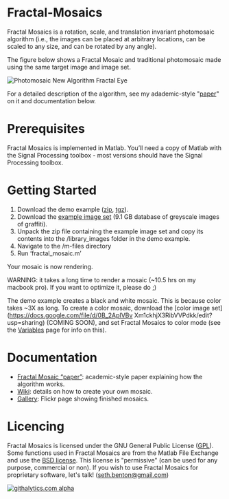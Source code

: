 Fractal-Mosaics
===============

Fractal Mosaics is a rotation, scale, and translation invariant photomosaic algorithm (i.e., the images can be placed at arbitrary locations, can be scaled to any size, and can be rotated by any angle).

The figure below shows a Fractal Mosaic and traditional photomosaic made using the same target image and image set.

![Photomosaic New Algorithm Fractal Eye](https://raw.github.com/s-ben/Fractal-Mosaics/gh-pages/images/fractal_trad_compare.png?login=s-ben&token=174f9368670265a272b500a411d902da)

For a detailed description of the algorithm, see my adademic-style "[paper](http://s-ben.github.io/Fractal-Mosaics/)" on it and documentation below.

# Prerequisites

Fractal Mosaics is implemented in Matlab.  You’ll need a copy of Matlab with the Signal Processing toolbox - most versions should have the Signal Processing toolbox.


# Getting Started

1.  Download the demo example ([zip](https://github.com/s-ben/Fractal-Mosaics/raw/gh-pages/code/fractal_mosaics.zip), [tgz](https://github.com/s-ben/Fractal-Mosaics/raw/gh-pages/code/fractal_mosaics.tgz)).  
2.	Download the [example image set](https://docs.google.com/file/d/0B_2ApIVBvXm1RlFjTmVwUXRIcms/edit?usp=sharing) (9.1 GB database of greyscale images of graffiti).
3.	Unpack the zip file containing the example image set and copy its contents into the /library_images folder in the demo example.
4.	Navigate to the /m-files directory 
5.	Run ‘fractal_mosaic.m’ 

Your mosaic is now rendering.

WARNING:  it takes a long time to render a mosaic (~10.5 hrs on my macbook pro).  If you want to optimize it, please do ;)

The demo example creates a black and white mosaic.  This is because color takes ~3X as long.  To create a color mosaic, download the [color image set](https://docs.google.com/file/d/0B_2ApIVBv Xm1ckhjX3RibVVPdkk/edit?usp=sharing) (COMING SOON), and set Fractal Mosaics to color mode (see the [Variables](https://github.com/s-ben/Fractal-Mosaics/wiki/Variables) page for info on this).

# Documentation

* [Fractal Mosaic “paper”](http://s-ben.github.io/Fractal-Mosaics/):  academic-style paper explaining how the algorithm works.
* [Wiki](https://github.com/s-ben/Fractal-Mosaics/wiki): details on how to create your own mosaic.
* [Gallery](http://www.flickr.com/photos/travelingseth/sets/72157623789223762/):  Flickr page showing finished mosaics.

# Licencing

Fractal Mosaics is licensed under the GNU General Public License ([GPL](http://www.gnu.org/licenses/gpl.txt)).  Some functions used in Fractal Mosaics are from the Matlab File Exchange and use the [BSD license](http://opensource.org/licenses/bsd-license.php).  This license is "permissive" (can be used for any purpose, commercial or non). If you wish to use Fractal Mosaics for proprietary software, let's talk! (seth.benton@gmail.com)


[![githalytics.com alpha](https://cruel-carlota.pagodabox.com/80d211511c492cf9dce9dd9841acf603 "githalytics.com")](http://githalytics.com/s-ben/Fractal-Mosaics)
